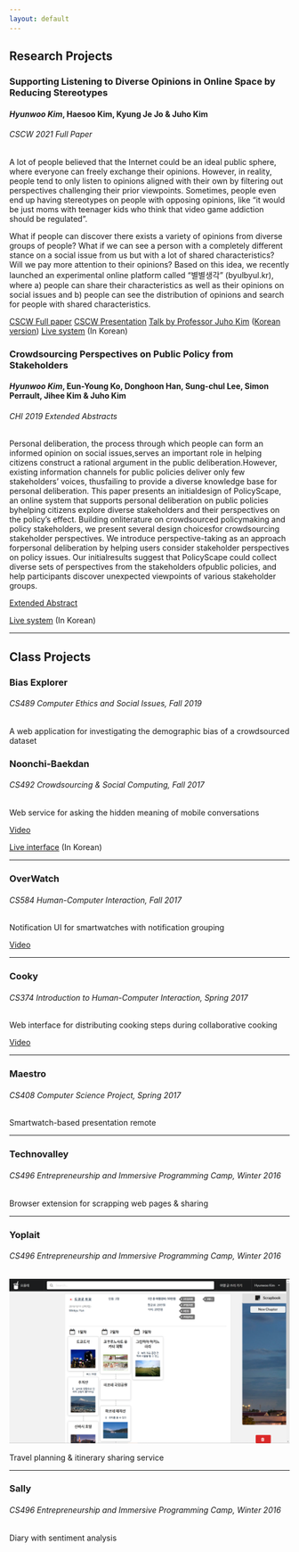 ```yaml
---
layout: default
---
```


## Research Projects

### Supporting Listening to Diverse Opinions in Online Space by Reducing Stereotypes

#### *Hyunwoo Kim*, Haesoo Kim, Kyung Je Jo & Juho Kim
###### CSCW 2021 Full Paper

A lot of people believed that the Internet could be an ideal public sphere, where everyone can freely exchange their opinions. However, in reality, people tend to only listen to opinions aligned with their own by filtering out perspectives challenging their prior viewpoints. Sometimes, people even end up having stereotypes on people with opposing opinions, like “it would be just moms with teenager kids who think that video game addiction should be regulated”.

What if people can discover there exists a variety of opinions from diverse groups of people? What if we can see a person with a completely different stance on a social issue from us but with a lot of shared characteristics? Will we pay more attention to their opinions? Based on this idea, we recently launched an experimental online platform called “별별생각” (byulbyul.kr), where a) people can share their characteristics as well as their opinions on social issues and b) people can see the distribution of opinions and search for people with shared characteristics.

[CSCW Full paper](https://kixlab.github.io/website-files/2021/cscw2021-StarryThoughts-paper.pdf)
[CSCW Presentation](https://www.youtube.com/watch?v=LVQ49kUv8Y0)
[Talk by Professor Juho Kim](https://youtu.be/u6hzAC8OoKM) ([Korean version](https://youtu.be/GdBJ3pJ5-Ek))
[Live system](https://byulbyul.kr) (In Korean)

### Crowdsourcing Perspectives on Public Policy from Stakeholders
#### *Hyunwoo Kim*, Eun-Young Ko, Donghoon Han, Sung-chul Lee, Simon Perrault, Jihee Kim & Juho Kim
###### CHI 2019 Extended Abstracts

Personal deliberation, the process through which people can form an informed opinion on social issues,serves an important role in helping citizens construct a rational argument in the public deliberation.However, existing information channels for public policies deliver only few stakeholders’ voices, thusfailing to provide a diverse knowledge base for personal deliberation. This paper presents an initialdesign of PolicyScape, an online system that supports personal deliberation on public policies byhelping citizens explore diverse stakeholders and their perspectives on the policy’s effect. Building onliterature on crowdsourced policymaking and policy stakeholders, we present several design choicesfor crowdsourcing stakeholder perspectives. We introduce perspective-taking as an approach forpersonal deliberation by helping users consider stakeholder perspectives on policy issues. Our initialresults suggest that PolicyScape could collect diverse sets of perspectives from the stakeholders ofpublic policies, and help participants discover unexpected viewpoints of various stakeholder groups.

[Extended Abstract](https://kixlab.github.io/website-files/2019/chi2019-lbw-PolicyScape-paper.pdf)

[Live system](https://policytype.kixlab.org) (In Korean)

---

## Class Projects

### Bias Explorer
###### CS489 Computer Ethics and Social Issues, Fall 2019

A web application for investigating the demographic bias of a crowdsourced dataset

<!-- [Live interface](https://cs489app.hyunwoo.me)  -->

### Noonchi-Baekdan
###### CS492 Crowdsourcing & Social Computing, Fall 2017

Web service for asking the hidden meaning of mobile conversations

[Video](https://youtu.be/24dy5Z9G1cg)

[Live interface](https://crowdsourcing.hyunwoo.me) (In Korean)

---

### OverWatch
###### CS584 Human-Computer Interaction, Fall 2017

Notification UI for smartwatches with notification grouping

[Video](https://youtu.be/xeDZn7mDO-o)

---

### Cooky
###### CS374 Introduction to Human-Computer Interaction, Spring 2017

Web interface for distributing cooking steps during collaborative cooking

[Video](https://youtu.be/cMA56X1iGWg)

---

### Maestro
###### CS408 Computer Science Project, Spring 2017

Smartwatch-based presentation remote

---

### Technovalley
###### CS496 Entrepreneurship and Immersive Programming Camp, Winter 2016

Browser extension for scrapping web pages & sharing

---

### Yoplait
###### CS496 Entrepreneurship and Immersive Programming Camp, Winter 2016

<img class="screenshot" src="yoplait.PNG">

Travel planning & itinerary sharing service

---

### Sally
###### CS496 Entrepreneurship and Immersive Programming Camp, Winter 2016

Diary with sentiment analysis
